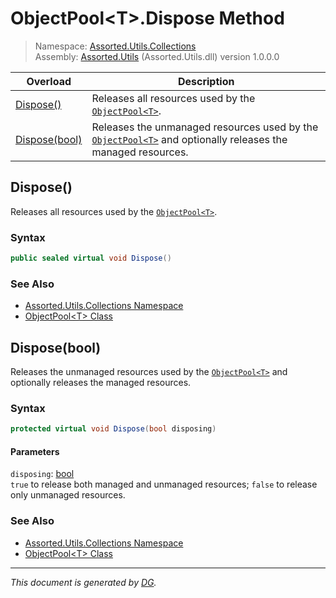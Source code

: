 ﻿# ObjectPool\<T>.Dispose Method

> Namespace: [Assorted.Utils.Collections](_toc.Assorted.Utils.md#Assorted.Utils.Collections%20Namespace)\
> Assembly: [Assorted.Utils](_toc.Assorted.Utils.md) (Assorted.Utils.dll) version 1.0.0.0

Overload | Description
--- | ---
[Dispose()](Assorted.Utils.Collections.ObjectPool-1.Dispose.md#Dispose%28%29) | Releases all resources used by the [`ObjectPool<T>`](Assorted.Utils.Collections.ObjectPool-1.md).
[Dispose(bool)](Assorted.Utils.Collections.ObjectPool-1.Dispose.md#Dispose%28bool%29) | Releases the unmanaged resources used by the [`ObjectPool<T>`](Assorted.Utils.Collections.ObjectPool-1.md) and optionally releases the managed resources.

## Dispose()

Releases all resources used by the [`ObjectPool<T>`](Assorted.Utils.Collections.ObjectPool-1.md).

### Syntax

```csharp
public sealed virtual void Dispose()
```

### See Also

- [Assorted.Utils.Collections Namespace](_toc.Assorted.Utils.md#Assorted.Utils.Collections%20Namespace)
- [ObjectPool\<T> Class](Assorted.Utils.Collections.ObjectPool-1.md)

## Dispose(bool)

Releases the unmanaged resources used by the [`ObjectPool<T>`](Assorted.Utils.Collections.ObjectPool-1.md) and optionally releases the managed resources.

### Syntax

```csharp
protected virtual void Dispose(bool disposing)
```

#### Parameters

`disposing`: [bool](https://docs.microsoft.com/en-us/dotnet/api/system.boolean)\
`true` to release both managed and unmanaged resources; `false` to release only unmanaged resources.

### See Also

- [Assorted.Utils.Collections Namespace](_toc.Assorted.Utils.md#Assorted.Utils.Collections%20Namespace)
- [ObjectPool\<T> Class](Assorted.Utils.Collections.ObjectPool-1.md)

---

_This document is generated by [DG](https://github.com/Khojasteh/dg)._
